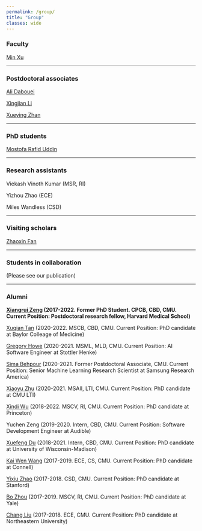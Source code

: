 ```yaml
---
permalink: /group/
title: "Group"
classes: wide
---
```


<h3>Faculty</h3>

[Min Xu](https://xulabs.github.io/min-xu)

---

<h3>Postdoctoral associates</h3>

[Ali Dabouei](https://alldbi.github.io)

[Xingjian Li](https://scholar.google.com/citations?user=f9V0NZkAAAAJ&hl=en)

[Xueying Zhan](https://sinezhan.github.io/index.html)


---

<h3>PhD students</h3>

[Mostofa Rafid Uddin](https://duranrafid.github.io)


---

<h3>Research assistants</h3>

Viekash Vinoth Kumar (MSR, RI)

Yizhou Zhao (ECE)

Miles Wandless (CSD)

---

<h3>Visiting scholars</h3>

[Zhaoxin Fan](https://fanzhaoxin666.github.io/)

---

<h3>Students in collaboration</h3>

(Please see our publication)

---

<h3>Alumni</h3>

**[Xiangrui Zeng](https://scholar.google.com/citations?user=8gQLySoAAAAJ&view_op=list_works&sortby=pubdate) (2017-2022. Former PhD Student. CPCB, CBD, CMU. Current Position: Postdoctoral research fellow, Harvard Medical School)**

[Xuqian Tan](https://www.linkedin.com/in/xuqian-tan-554a62119/) (2020-2022. MSCB, CBD, CMU. Current Position: PhD candidate at Baylor Colleage of Medicine)

[Gregory Howe](https://www.linkedin.com/in/gregory-howe-189506178) (2020-2021. MSML, MLD, CMU. Current Position: AI Software Engineer at Stottler Henke)

[Sima Behpour](https://www.linkedin.com/in/sima-behpour-95037713b) (2020-2021. Former Postdoctoral Associate, CMU. Current Position: Senior Machine Learning Research Scientist at Samsung Research America)

[Xiaoyu Zhu](https://www.linkedin.com/in/xiaoyuzhu3/) (2020-2021. MSAII, LTI, CMU. Current Position: PhD candidate at CMU LTI)

[Xindi Wu](https://www.linkedin.com/in/xindi-cindy-wu-3ba243111) (2018-2022. MSCV, RI, CMU. Current Position: PhD candidate at Princeton)

Yuchen Zeng (2019-2020. Intern, CBD, CMU. Current Position: Software Development Engineer at Audible)

[Xuefeng Du](https://www.linkedin.com/in/xuefeng-du-094723192) (2018-2021. Intern, CBD, CMU. Current Position: PhD candidate at University of Wisconsin-Madison)

[Kai Wen Wang](https://kaiwenw.github.io/) (2017-2019. ECE, CS, CMU. Current Position: PhD candidate at Connell)

[Yixiu Zhao](https://www.linkedin.com/in/yixiu-zhao-a00498128/) (2017-2018. CSD, CMU. Current Position: PhD candidate at Stanford)

[Bo Zhou](https://www.linkedin.com/in/bo-zhou-514177ab/) (2017-2019. MSCV, RI, CMU. Current Position: PhD candidate at Yale)  

[Chang Liu](https://sites.google.com/view/cliu5/home/) (2017-2018. ECE, CMU. Current Position: PhD candidate at Northeastern University)
